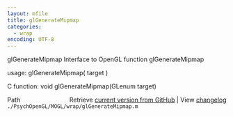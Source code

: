 ```yaml
---
layout: mfile
title: glGenerateMipmap
categories:
  - wrap
encoding: UTF-8
---
```


glGenerateMipmap  Interface to OpenGL function glGenerateMipmap

usage:  glGenerateMipmap( target )

C function:  void glGenerateMipmap(GLenum target)


<div class="code_header" style="text-align:right;">
  <span style="float:left;">Path&nbsp;&nbsp;</span> <span class="counter">Retrieve <a href=
  "https://raw.github.com/Psychtoolbox-3/Psychtoolbox-3/beta/./PsychOpenGL/MOGL/wrap/glGenerateMipmap.m">current version from GitHub</a> | View <a href=
  "https://github.com/Psychtoolbox-3/Psychtoolbox-3/commits/beta/./PsychOpenGL/MOGL/wrap/glGenerateMipmap.m">changelog</a></span>
</div>
<div class="code">
  <code>./PsychOpenGL/MOGL/wrap/glGenerateMipmap.m</code>
</div>
